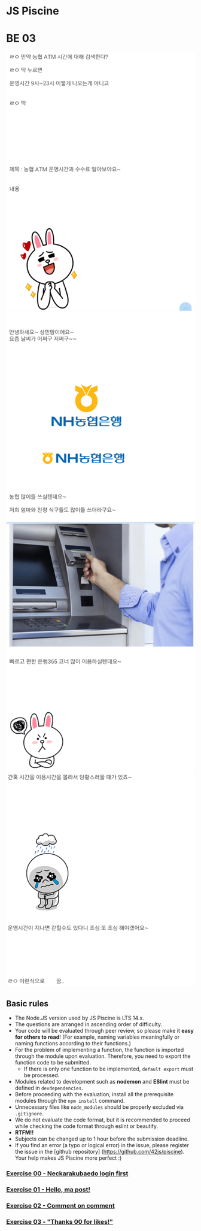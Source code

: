 # JS Piscine

# BE 03

![](images/1.png)
![](images/2.png)
![](images/3.png)
![](images/4.png)

## Basic rules

* The Node.JS version used by JS Piscine is LTS 14.x.
* The questions are arranged in ascending order of difficulty.
* Your code will be evaluated through peer review, so please make it **easy for others to read**! (For example, naming variables meaningfully or naming functions according to their functions.)
* For the problem of implementing a function, the function is imported through the module upon evaluation. Therefore, you need to export the function code to be submitted.
  - If there is only one function to be implemented, `default export` must be processed.
* Modules related to development such as **nodemon** and **ESlint** must be defined in `devdependencies`.
* Before proceeding with the evaluation, install all the prerequisite modules through the `npm install` command.
* Unnecessary files like `node_modules` should be properly excluded via `.gitignore`.
* We do not evaluate the code format, but it is recommended to proceed while checking the code format through eslint or beautify.
* **RTFM!!**
* Subjects can be changed up to 1 hour before the submission deadline.
* If you find an error (a typo or logical error) in the issue, please register the issue in the [github repository] (https://github.com/42js/piscine). Your help makes JS Piscine more perfect :)

### [Exercise 00 - Neckarakubaedo login first](ex00.md)
### [Exercise 01 - Hello, ma post!](ex01.md)
### [Exercise 02 - Comment on comment](ex02.md)
### [Exercise 03 - "Thanks 00 for likes!"](ex03.md)